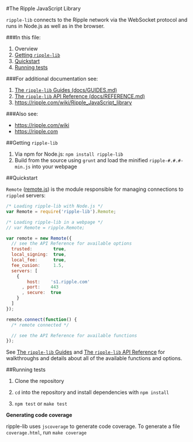 #The Ripple JavaScript Library

`ripple-lib` connects to the Ripple network via the WebSocket protocol and runs in Node.js as well as in the browser.

###In this file:

1. Overview
2. [Getting `ripple-lib`](README.md#getting-ripple-lib)
3. [Quickstart](README.md#quickstart)
4. [Running tests](https://github.com/ripple/ripple-lib#running-tests)

###For additional documentation see:

1. [The `ripple-lib` Guides (docs/GUIDES.md)](docs/GUIDES.md)
2. [The `ripple-lib` API Reference (docs/REFERENCE.md)](docs/REFERENCE.md)
3. https://ripple.com/wiki/Ripple_JavaScript_library  

###Also see:

+ https://ripple.com/wiki  
+ https://ripple.com

##Getting `ripple-lib`

1. Via npm for Node.js: `npm install ripple-lib`
2. Build from the source using `grunt` and load the minified `ripple-#.#.#-min.js` into your webpage


##Quickstart

`Remote` ([remote.js](https://github.com/ripple/ripple-lib/blob/develop/src/js/ripple/remote.js)) is the module responsible for managing connections to `rippled` servers:

```js
/* Loading ripple-lib with Node.js */
var Remote = require('ripple-lib').Remote;

/* Loading ripple-lib in a webpage */
// var Remote = ripple.Remote;

var remote = new Remote({
  // see the API Reference for available options
  trusted:        true,
  local_signing:  true,
  local_fee:      true,
  fee_cusion:     1.5,
  servers: [
    {
        host:    's1.ripple.com'
      , port:    443
      , secure:  true
    }
  ]
});

remote.connect(function() {
  /* remote connected */

  // see the API Reference for available functions
});
```

See [The `ripple-lib` Guides](docs/GUIDES.md) and [The `ripple-lib` API Reference](docs/REFERENCE.md) for walkthroughs and details about all of the available functions and options.

##Running tests

1. Clone the repository

2. `cd` into the repository and install dependencies with `npm install`

3. `npm test` or `make test`

**Generating code coverage**

ripple-lib uses `jscoverage` to generate code coverage. To generate a file `coverage.html`, run `make coverage`
